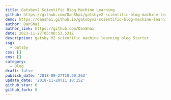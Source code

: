 ```yaml
---
title: Gatsbyv2 Scientific Blog Machine Learning
github: https://github.com/DanShai/gatsbyv2-scientific-blog-machine-learning
demo: https://danshai.github.io/gatsbyv2-scientific-blog-machine-learning/
author: DanShai
author_link: https://github.com/DanShai
date: 2023-11-27T05:08:53.531Z
description: gatsby V2 scientific machine learning blog Starter
ssg:
  - Gatsby
css: []
cms: []
category:
  - Blog
draft: false
publish_date: '2018-09-27T10:20:26Z'
update_date: '2018-11-20T11:18:15Z'
github_star: 6
github_fork: 8
---
```

